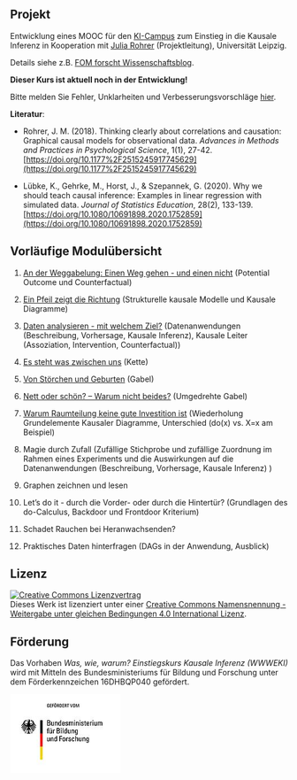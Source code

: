 ## Projekt

Entwicklung eines MOOC für den [KI-Campus](https://ki-campus.org/) zum Einstieg in die Kausale Inferenz in Kooperation mit [Julia Rohrer](https://juliarohrer.com/) (Projektleitung), Universität Leipzig.

Details siehe z.B. [FOM forscht Wissenschaftsblog](https://www.fom-blog.de/2021/07/einstiegskurs-kausale-inferenz-wird-gemeinsam-von-der-universitaet-leipzig-und-der-fom-hochschule-mit-einer-foerderung-durch-das-bmbf-entwickelt/).

**Dieser Kurs ist aktuell noch in der Entwicklung!**

Bitte melden Sie Fehler, Unklarheiten und Verbesserungsvorschläge [hier](https://github.com/luebby/WWWEKI/issues).

**Literatur**:

- Rohrer, J. M. (2018). Thinking clearly about correlations and causation: Graphical causal models for observational data. *Advances in Methods and Practices in Psychological Science*, 1(1), 27-42. [https://doi.org/10.1177%2F2515245917745629](https://doi.org/10.1177%2F2515245917745629)

- Lübke, K., Gehrke, M., Horst, J., & Szepannek, G. (2020). Why we should teach causal inference: Examples in linear regression with simulated data. *Journal of Statistics Education*, 28(2), 133-139. [https://doi.org/10.1080/10691898.2020.1752859](https://doi.org/10.1080/10691898.2020.1752859)


## Vorläufige Modulübersicht

1. [An der Weggabelung: Einen Weg gehen - und einen nicht](https://fomshinyapps.shinyapps.io/WWWEKI_Modul_01/) (Potential Outcome und Counterfactual)

2. [Ein Pfeil zeigt die Richtung](https://fomshinyapps.shinyapps.io/WWWEKI_Modul_02/) (Strukturelle kausale Modelle und Kausale Diagramme)

3. [Daten analysieren - mit welchem Ziel?](https://fomshinyapps.shinyapps.io/WWWEKI_Modul_03/) (Datenanwendungen (Beschreibung, Vorhersage, Kausale Inferenz), Kausale Leiter (Assoziation, Intervention, Counterfactual))

4. [Es steht was zwischen uns](https://fomshinyapps.shinyapps.io/WWWEKI_Modul_04/) (Kette)

5. [Von Störchen und Geburten](https://fomshinyapps.shinyapps.io/WWWEKI_Modul_05/) (Gabel)

6. [Nett oder schön? &ndash; Warum nicht beides?](https://fomshinyapps.shinyapps.io/WWWEKI_Modul_06/) (Umgedrehte Gabel)

7. [Warum Raumteilung keine gute Investition ist](https://fomshinyapps.shinyapps.io/WWWEKI_Modul_07/) (Wiederholung Grundelemente Kausaler Diagramme, Unterschied (do(x) vs. X=x am Beispiel)

8. Magie durch Zufall (Zufällige Stichprobe und zufällige Zuordnung im Rahmen eines Experiments und die Auswirkungen auf die Datenanwendungen (Beschreibung, Vorhersage, Kausale Inferenz) )

9. Graphen zeichnen und lesen

10. Let’s do it - durch die Vorder- oder durch die Hintertür? (Grundlagen des do-Calculus, Backdoor und Frontdoor Kriterium)

11. Schadet Rauchen bei Heranwachsenden?

12. Praktisches Daten hinterfragen (DAGs in der Anwendung, Ausblick)


## Lizenz

<a rel="license" href="http://creativecommons.org/licenses/by-sa/4.0/"><img alt="Creative Commons Lizenzvertrag" style="border-width:0" src="https://i.creativecommons.org/l/by-sa/4.0/88x31.png" /></a><br />Dieses Werk ist lizenziert unter einer <a rel="license" href="http://creativecommons.org/licenses/by-sa/4.0/">Creative Commons Namensnennung - Weitergabe unter gleichen Bedingungen 4.0 International Lizenz</a>.

## Förderung

Das Vorhaben *Was, wie, warum? Einstiegskurs Kausale Inferenz (WWWEKI)* wird mit Mitteln des Bundesministeriums für Bildung und Forschung unter dem Förderkennzeichen 16DHBQP040 gefördert.

![Logo BMBF](/images/csm_Logo-BMBF.jpg)
